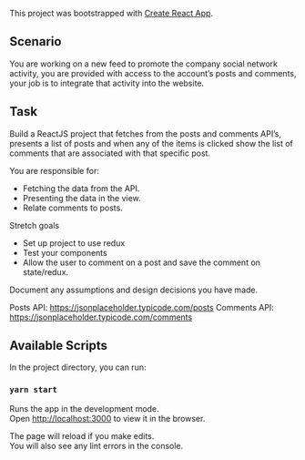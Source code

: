 This project was bootstrapped with [Create React App](https://github.com/facebook/create-react-app).

## Scenario

You are working on a new feed to promote the company social network activity, you are provided with access to the account’s posts and comments, your job is to integrate that activity into the website.

## Task

Build a ReactJS project that fetches from the posts and comments API’s, presents a list of posts and when any of the items is clicked show the list of  comments that are associated with that specific post.


You are responsible for:
-	Fetching the data from the API.
-	Presenting the data in the view.
-	Relate comments to posts.

Stretch goals
-	Set up project to use redux
-	Test your components
-	Allow the user to comment on a post and save the comment on state/redux.

Document any assumptions and design decisions you have made.

Posts API: https://jsonplaceholder.typicode.com/posts
Comments API: https://jsonplaceholder.typicode.com/comments

## Available Scripts

In the project directory, you can run:

### `yarn start`

Runs the app in the development mode.<br />
Open [http://localhost:3000](http://localhost:3000) to view it in the browser.

The page will reload if you make edits.<br />
You will also see any lint errors in the console.

